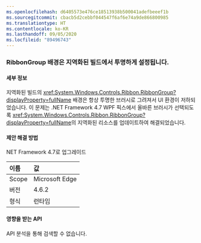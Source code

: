 ```yaml
---
ms.openlocfilehash: d6405573e476ce18513938b500041adefbeeef1b
ms.sourcegitcommit: cbacb5d2cebbf044547f6af6e74a9de866800985
ms.translationtype: HT
ms.contentlocale: ko-KR
ms.lasthandoff: 09/05/2020
ms.locfileid: "89496743"
---
```

### <a name="ribbongroup-background-is-set-to-transparent-in-localized-builds"></a>RibbonGroup 배경은 지역화된 빌드에서 투명하게 설정됩니다.

#### <a name="details"></a>세부 정보

지역화된 빌드의 <xref:System.Windows.Controls.Ribbon.RibbonGroup?displayProperty=fullName> 배경은 항상 투명한 브러시로 그려져서 UI 환경이 저하되었습니다. 이 문제는 .NET Framework 4.7 WPF 픽스에서 올바른 브러시가 선택되도록 <xref:System.Windows.Controls.Ribbon.RibbonGroup?displayProperty=fullName>의 지역화된 리소스를 업데이트하여 해결되었습니다.

#### <a name="suggestion"></a>제안 해결 방법

NET Framework 4.7로 업그레이드

| 이름    | 값       |
|:--------|:------------|
| Scope   |Microsoft Edge|
|버전|4.6.2|
|형식|런타임|

#### <a name="affected-apis"></a>영향을 받는 API

API 분석을 통해 검색할 수 없습니다.

<!--

#### Affected APIs

Not detectable via API analysis.

-->
